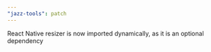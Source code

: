 ```yaml
---
"jazz-tools": patch
---
```


React Native resizer is now imported dynamically, as it is an optional dependency
